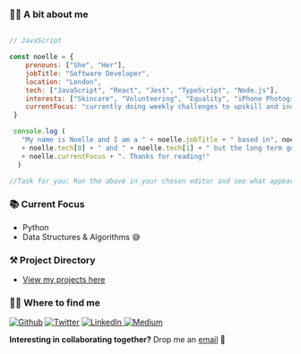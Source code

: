 ### **:woman_technologist: A bit about me**

```javascript

// JavaScript

const noelle = {
    pronouns: ["She", "Her"],
    jobTitle: "Software Developer",
    location: "London",
    tech: ["JavaScript", "React", "Jest", "TypeScript", "Node.js"],
    interests: ["Skincare", "Volunteering", "Equality", "iPhone Photography", "Baking"],
    currentFocus: "currently doing weekly challenges to upskill and increase my technical knowledge"
 }

 console.log (
   "My name is Noelle and I am a " + noelle.jobTitle + " based in", noelle.location + ". I am proficient in " 
   + noelle.tech[0] + " and " + noelle.tech[1] + " but the long term goal is to be Fullstack. \nTo do this I am " 
   + noelle.currentFocus + ". Thanks for reading!"
  )

//Task for you: Run the above in your chosen editor and see what appears :)

```

### :books: Current Focus
- Python
- Data Structures & Algorithms :sweat_smile:

### :hammer_and_pick: Project Directory
- [View my projects here](https://github.com/noelledons/project-directory)

### :female_detective: Where to find me

<p>
   <a href="https://github.com/noelledons" target="_blank"><img alt="Github" src="https://img.shields.io/badge/GitHub-%2312100E.svg?&style=for-the-badge&logo=Github&logoColor=white" /></a> 
    <a href="https://www.instagram.com/shelikestocode/" target="_blank"><img alt="Twitter" src="https://img.shields.io/badge/Instagram-E4405F?style=for-the-badge&logo=instagram&logoColor=white" /></a> 
    <a href="https://www.linkedin.com/in/noelle-donkor/" target="_blank"><img alt="LinkedIn" src="https://img.shields.io/badge/linkedin-%230077B5.svg?&style=for-the-badge&logo=linkedin&logoColor=white" />
    </a> <a href="https://noelledons.medium.com/" target="_blank"><img alt="Medium" src="https://img.shields.io/badge/medium-%2312100E.svg?&style=for-the-badge&logo=medium&logoColor=white" /></a>
</p>

**Interesting in collaborating together?** Drop me an [email](info@noelledonkor.com) :envelope_with_arrow:

